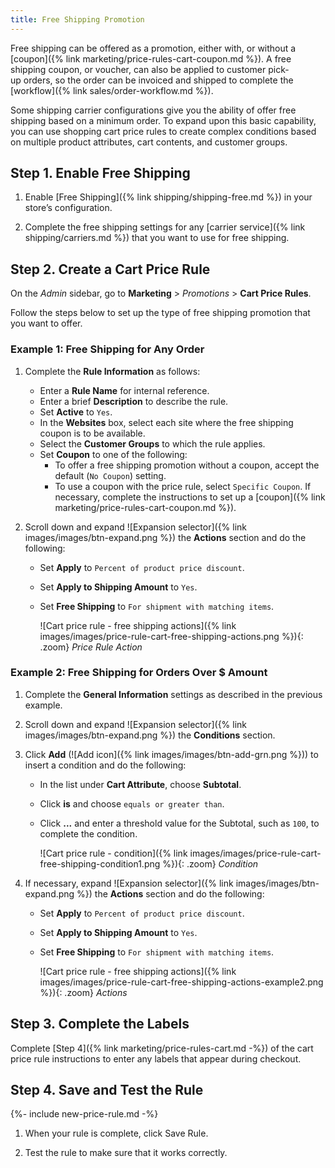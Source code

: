```yaml
---
title: Free Shipping Promotion
---
```


Free shipping can be offered as a promotion, either with, or without a [coupon]({% link marketing/price-rules-cart-coupon.md %}). A free shipping coupon, or voucher, can also be applied to customer pick-up orders, so the order can be invoiced and shipped to complete the [workflow]({% link sales/order-workflow.md %}).

Some shipping carrier configurations give you the ability of offer free shipping based on a minimum order. To expand upon this basic capability, you can use shopping cart price rules to create complex conditions based on multiple product attributes, cart contents, and customer groups.

## Step 1. Enable Free Shipping

1. Enable [Free Shipping]({% link shipping/shipping-free.md %}) in your store’s configuration.

1. Complete the free shipping settings for any [carrier service]({% link shipping/carriers.md %}) that you want to use for free shipping.

## Step 2. Create a Cart Price Rule

On the _Admin_ sidebar, go to **Marketing** > _Promotions_ > **Cart Price Rules**.

Follow the steps below to set up the type of free shipping promotion that you want to offer.

### Example 1: Free Shipping for Any Order

1. Complete the **Rule Information** as follows:

    - Enter a **Rule Name** for internal reference.
    - Enter a brief **Description** to describe the rule.
    - Set **Active** to `Yes`.
    - In the **Websites** box, select each site where the free shipping coupon is to be available.
    - Select the **Customer Groups** to which the rule applies.
    - Set **Coupon** to one of the following:
      - To offer a free shipping promotion without a coupon, accept the default (`No Coupon`) setting.
      - To use a coupon with the price rule, select `Specific Coupon`. If necessary, complete the instructions to set up a [coupon]({% link marketing/price-rules-cart-coupon.md %}).

1. Scroll down and expand ![Expansion selector]({% link images/images/btn-expand.png %}) the **Actions** section and do the following:

    - Set **Apply** to `Percent of product price discount`.
    - Set **Apply to Shipping Amount** to `Yes`.
    - Set **Free Shipping** to `For shipment with matching items`.

      ![Cart price rule - free shipping actions]({% link images/images/price-rule-cart-free-shipping-actions.png %}){: .zoom}
      _Price Rule Action_

### Example 2: Free Shipping for Orders Over $ Amount

1. Complete the **General Information** settings as described in the previous example.

1. Scroll down and expand ![Expansion selector]({% link images/images/btn-expand.png %}) the **Conditions** section.

1. Click **Add** (![Add icon]({% link images/images/btn-add-grn.png %})) to insert a condition and do the following:

    - In the list under **Cart Attribute**, choose **Subtotal**.
    - Click **is** and choose `equals or greater than`.
    - Click **...** and enter a threshold value for the Subtotal, such as `100`, to complete the condition.

      ![Cart price rule - condition]({% link images/images/price-rule-cart-free-shipping-condition1.png %}){: .zoom}
      _Condition_

1. If necessary, expand ![Expansion selector]({% link images/images/btn-expand.png %}) the **Actions** section and do the following:

    - Set **Apply** to `Percent of product price discount`.
    - Set **Apply to Shipping Amount** to `Yes`.
    - Set **Free Shipping** to `For shipment with matching items`.

      ![Cart price rule - free shipping actions]({% link images/images/price-rule-cart-free-shipping-actions-example2.png %}){: .zoom}
      _Actions_

## Step 3. Complete the Labels

Complete [Step 4]({% link marketing/price-rules-cart.md -%}) of the cart price rule instructions to enter any labels that appear during checkout.

## Step 4. Save and Test the Rule

{%- include new-price-rule.md -%}

1. When your rule is complete, click <span class="btn"> Save Rule</span>.

1. Test the rule to make sure that it works correctly.
